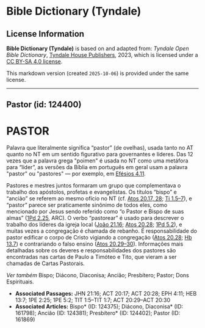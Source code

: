 # Bible Dictionary (Tyndale)

## License Information

**Bible Dictionary (Tyndale)** is based on and adapted from: _Tyndale Open Bible Dictionary_, [Tyndale House Publishers](https://tyndaleopenresources.com/), 2023, which is licensed under a [CC BY-SA 4.0 license](https://creativecommons.org/licenses/by-sa/4.0/legalcode.en).

This markdown version (created `2025-10-06`) is provided under the same license.



--------------------------------

## Pastor (id: 124400)

PASTOR
======

Palavra que literalmente significa “pastor” (de ovelhas), usada tanto no AT quanto no NT em um sentido figurativo para governantes e líderes. Das 12 vezes que a palavra grega "poimen" é usada no NT como uma metáfora para “líder”, as versões da Bíblia em português em geral usam a palavra "pastor" ou "pastores" — por exemplo, em [Efésios 4\.11](https://ref.ly/Eph4:11).

Pastores e mestres juntos formaram um grupo que complementava o trabalho dos apóstolos, profetas e evangelistas. Os títulos “bispo” e “ancião” se referem ao mesmo ofício no NT (cf. [Atos 20\.17, 28](https://ref.ly/Acts20:17); [Ti 1\.5–7](https://ref.ly/Titus1:5-Titus1:7)), e “pastor” parece ser praticamente sinônimo de todos eles, como mencionado por Jesus sendo referido como “o Pastor e Bispo de suas almas” ([1Pd 2\.25](https://ref.ly/1Pet2:25), ARC). O verbo “pastorear” é usado para descrever o trabalho dos líderes da igreja local ([João 21\.16](https://ref.ly/John21:16); [Atos 20\.28](https://ref.ly/Acts20:28); [1Pd 5\.2](https://ref.ly/1Pet5:2)), e muitas vezes a congregação é chamada de rebanho. É responsabilidade do pastor edificar o corpo de Cristo vigiando a congregação ([Atos 20\.28](https://ref.ly/Acts20:28); [Hb 13\.7](https://ref.ly/Heb13:7)) e contrariando o falso ensino ([Atos 20\.29–30](https://ref.ly/Acts20:29-Acts20:30)). Informações mais detalhadas sobre os deveres e responsabilidades dos pastores são encontradas nas cartas de Paulo a Timóteo e Tito, que vieram a ser chamadas de Cartas Pastorais.

*Ver também* Bispo; Diácono, Diaconisa; Ancião; Presbítero; Pastor; Dons Espirituais.

* **Associated Passages:** JHN 21:16; ACT 20:17; ACT 20:28; EPH 4:11; HEB 13:7; 1PE 2:25; 1PE 5:2; TIT 1:5–TIT 1:7; ACT 20:29–ACT 20:30
* **Associated Articles:** Bispo* (ID: 124375); Diácono, Diaconisa* (ID: 161798); Ancião (ID: 124381); Presbítero* (ID: 124402); Pastor (ID: 161869)

